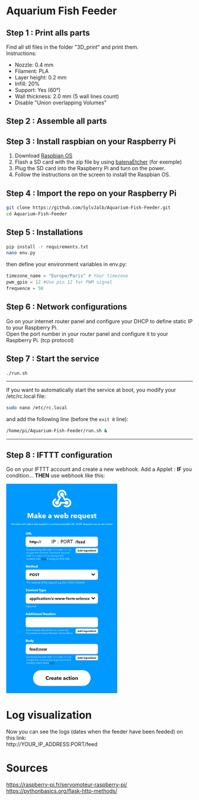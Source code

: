 # Aquarium Fish Feeder

## Step 1 : Print alls parts

Find all stl files in the folder "3D_print" and print them.     
Instructions:   
- Nozzle: 0.4 mm
- Filament: PLA
- Layer height: 0.2 mm
- Infill: 20%
- Support: Yes (60°)
- Wall thickness: 2.0 mm (5 wall lines count)
- Disable "Union overlapping Volumes"

## Step 2 : Assemble all parts

## Step 3 : Install raspbian on your Raspberry Pi
1. Download [Raspbian OS](https://howtoraspberrypi.com/downloads/)    
1. Flash a SD card with the zip file by using [balenaEtcher](https://www.balena.io/etcher/) (for exemple)    
1. Plug the SD card into the Raspberry Pi and turn on the power.       
1. Follow the instructions on the screen to install the Raspbian OS.    

## Step 4 : Import the repo on your Raspberry Pi
```bash
git clone https://github.com/SylvJalb/Aquarium-Fish-Feeder.git
cd Aquarium-Fish-Feeder
```

## Step 5 : Installations
```bash
pip install -r requirements.txt
nano env.py
```
then define your environment variables in env.py:
```python
timezone_name = "Europe/Paris" # Your timezone
pwm_gpio = 12 #Use pin 12 for PWM signal
frequence = 50
```

## Step 6 : Network configurations
Go on your internet router panel and configure your DHCP to define static IP to your Raspberry Pi.     
Open the port number in your router panel and configure it to your Raspberry Pi. (tcp protocol)

## Step 7 : Start the service
```bash
./run.sh
```
----------
If you want to automatically start the service at boot, you modify your /etc/rc.local file:
```bash
sudo nano /etc/rc.local
```
and add the following line (before the `exit 0` line):
```bash
/home/pi/Aquarium-Fish-Feeder/run.sh &
```
----------


## Step 8 : IFTTT configuration
Go on your IFTTT account and create a new webhook.
Add a Applet : **IF** you condition... **THEN** use webhook like this:

<img src="./images/IFTTT.png" width="300px">

# Log visualization
Now you can see the logs (dates when the feeder have been feeded) on this link:     
http://YOUR_IP_ADDRESS:PORT/feed

# Sources
https://raspberry-pi.fr/servomoteur-raspberry-pi/       
https://pythonbasics.org/flask-http-methods/        